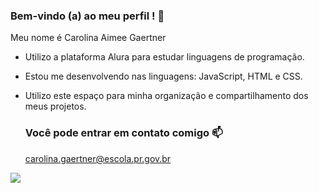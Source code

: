 ### Bem-vindo (a) ao meu perfil ! 🤍
Meu nome é Carolina Aimee Gaertner 
- Utilizo a plataforma Alura para estudar linguagens de programação.
- Estou me desenvolvendo nas linguagens: JavaScript, HTML e CSS.
- Utilizo este espaço para minha organização e compartilhamento dos meus projetos.

  ### Você pode entrar em contato comigo 📫
  carolina.gaertner@escola.pr.gov.br

![](https://media.tenor.com/i1cq38PPFfIAAAAC/harry-potter.gif)
